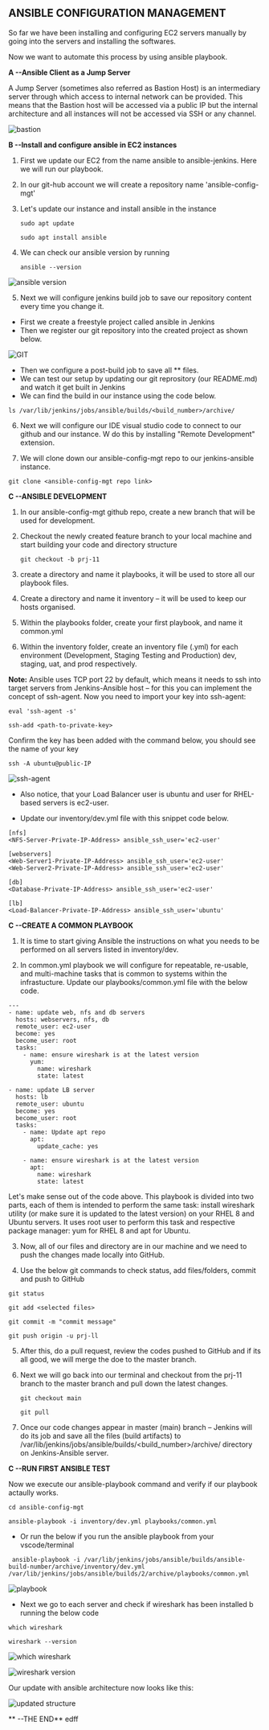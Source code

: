 ## **ANSIBLE CONFIGURATION MANAGEMENT**

So far we have been installing and configuring EC2 servers manually by going into the servers and installing the softwares. 

Now we want to automate this process by using ansible playbook.

 **A --Ansible Client as a Jump Server**

 A Jump Server (sometimes also referred as Bastion Host) is an intermediary server through which access to internal network can be provided. This means that the Bastion host will be accessed via a public IP but the internal architecture and all instances will not be accessed via SSH or any channel.

 ![bastion](./images/bastion.PNG)

 **B --Install and configure ansible in EC2 instances**

 1. First we update our EC2 from the name ansible to ansible-jenkins. Here we will run our playbook.
 2. In our git-hub account we will create a repository name 'ansible-config-mgt'
 3. Let's update our instance and install ansible in the instance

    `sudo apt update`

    `sudo apt install ansible`

 4. We can check our ansible version by running 
    
    `ansible --version`

![ansible version](./images/ANSIBLE-VERSION.PNG)

5. Next we will configure jenkins build job to save our repository content every time you change it.

- First we create a freestyle project called ansible in Jenkins
- Then we register our git repository into the created project as shown below.

![GIT](./images/git.PNG)

- Then we configure a post-build job to save all ** files.
- We can test our setup by updating our git reprository (our README.md) and watch it get built in Jenkins
- We can find the build in our instance using the code below.

`ls /var/lib/jenkins/jobs/ansible/builds/<build_number>/archive/`

6. Next we will configure our IDE visual studio code to connect to our github and our instance. W do this by installing "Remote Development" extension.

7. We will clone down our ansible-config-mgt repo to our jenkins-ansible instance.

`git clone <ansible-config-mgt repo link>`

**C --ANSIBLE DEVELOPMENT**

1. In our ansible-config-mgt github repo, create a new branch that will be used for development.

2. Checkout the newly created feature branch to your local machine and start building your code and directory structure

    `git checkout -b prj-11`

3. create a directory and name it playbooks, it will be used to store all our playbook files.

4. Create a directory and name it inventory – it will be used to keep our hosts organised.

5. Within the playbooks folder, create your first playbook, and name it common.yml

6. Within the inventory folder, create an inventory file (.yml) for each environment (Development, Staging Testing and Production) dev, staging, uat, and prod respectively.

**Note:** Ansible uses TCP port 22 by default, which means it needs to ssh into target servers from Jenkins-Ansible host – for this you can implement the concept of ssh-agent. Now you need to import your key into ssh-agent:

`eval 'ssh-agent -s'`

`ssh-add <path-to-private-key>`

Confirm the key has been added with the command below, you should see the name of your key

`ssh -A ubuntu@public-IP`

![ssh-agent](./images/ssh-agent.PNG)

- Also notice, that your Load Balancer user is ubuntu and user for RHEL-based servers is ec2-user.

- Update our inventory/dev.yml file with this snippet code below.

``````
[nfs]
<NFS-Server-Private-IP-Address> ansible_ssh_user='ec2-user'

[webservers]
<Web-Server1-Private-IP-Address> ansible_ssh_user='ec2-user'
<Web-Server2-Private-IP-Address> ansible_ssh_user='ec2-user'

[db]
<Database-Private-IP-Address> ansible_ssh_user='ec2-user' 

[lb]
<Load-Balancer-Private-IP-Address> ansible_ssh_user='ubuntu'
``````

**C --CREATE A COMMON PLAYBOOK**

1. It is time to start giving Ansible the instructions on what you needs to be performed on all servers listed in inventory/dev.

2. In common.yml playbook we will configure for repeatable, re-usable, and multi-machine tasks that is common to systems within the infrastucture. Update our playbooks/common.yml file with the below code.

``````
---
- name: update web, nfs and db servers
  hosts: webservers, nfs, db
  remote_user: ec2-user
  become: yes
  become_user: root
  tasks:
    - name: ensure wireshark is at the latest version
      yum:
        name: wireshark
        state: latest

- name: update LB server
  hosts: lb
  remote_user: ubuntu
  become: yes
  become_user: root
  tasks:
    - name: Update apt repo
      apt: 
        update_cache: yes

    - name: ensure wireshark is at the latest version
      apt:
        name: wireshark
        state: latest
``````

Let's make sense out of the code above. This playbook is divided into two parts, each of them is intended to perform the same task: install wireshark utility (or make sure it is updated to the latest version) on your RHEL 8 and Ubuntu servers. It uses root user to perform this task and respective package manager: yum for RHEL 8 and apt for Ubuntu.

3. Now, all of our files and directory are in our machine and we need to push the changes made locally into GitHub.

4. Use the below git commands to check status, add files/folders, commit and push to GitHub

``````
git status

git add <selected files>

git commit -m "commit message"

git push origin -u prj-ll
``````

5. After this, do a pull request, review the codes pushed to GitHub and if its all good, we will merge the doe to the master branch.

6. Next we will go back into our terminal and checkout from the prj-11 branch to the master branch and pull down the latest changes.

    `git checkout main`

    `git pull`

7. Once our code changes appear in master (main) branch – Jenkins will do its job and save all the files (build artifacts) to /var/lib/jenkins/jobs/ansible/builds/<build_number>/archive/ directory on Jenkins-Ansible server.

**C --RUN FIRST ANSIBLE TEST**

Now we execute our ansible-playbook command and verify if our playbook actaully works.

`cd ansible-config-mgt`

`ansible-playbook -i inventory/dev.yml playbooks/common.yml`

- Or run the below if you run the ansible playbook from your vscode/terminal

` ansible-playbook -i /var/lib/jenkins/jobs/ansible/builds/ansible-build-number/archive/inventory/dev.yml /var/lib/jenkins/jobs/ansible/builds/2/archive/playbooks/common.yml`


![playbook](./images/playbook.PNG)

- Next we go to each server and check if wireshark has been installed b running the below code

`which wireshark`

`wireshark --version`

![which wireshark](./images/which%20wireshark.PNG)

![wireshark version](./images/wireshark%20version.PNG)

Our update with ansible architecture now looks like this:

![updated structure](./images/updated%20structure.PNG)

** --THE END**
edff
